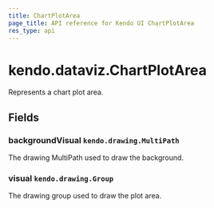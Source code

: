```yaml
---
title: ChartPlotArea
page_title: API reference for Kendo UI ChartPlotArea
res_type: api
---
```


# kendo.dataviz.ChartPlotArea

Represents a chart plot area.

## Fields

### backgroundVisual `kendo.drawing.MultiPath`

The drawing MultiPath used to draw the background.

### visual `kendo.drawing.Group`

The drawing group used to draw the plot area.
